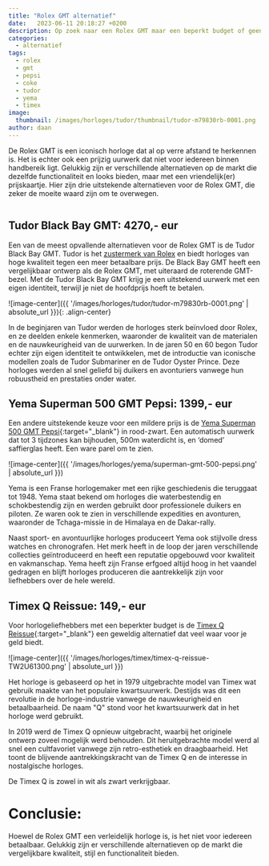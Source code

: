```yaml
---
title: "Rolex GMT alternatief"
date:   2023-06-11 20:18:27 +0200
description: Op zoek naar een Rolex GMT maar een beperkt budget of geen beschikbaarheid? Zie hier de beste alternatieve. 
categories:
  - alternatief
tags:
  - rolex
  - gmt
  - pepsi
  - coke
  - tudor
  - yema
  - timex
image: 
  thumbnail: /images/horloges/tudor/thumbnail/tudor-m79830rb-0001.png
author: daan
---
```

De Rolex GMT is een iconisch horloge dat al op verre afstand te herkennen is. Het is echter ook een prijzig uurwerk dat niet voor iedereen binnen handbereik ligt. Gelukkig zijn er verschillende alternatieven op de markt die dezelfde functionaliteit en looks bieden, maar met een vriendelijk(er) prijskaartje. Hier zijn drie uitstekende alternatieven voor de Rolex GMT, die zeker de moeite waard zijn om te overwegen.

<a href="https://bdt9.net/c/?si=18836&amp;li=1811041&amp;wi=388520&amp;ws=invicta-banner" rel="sponsored" target="_blank"><img src="https://static-dscn.net/18836/1811041/?wi=388520&amp;ws=invicta-banner" alt="" style="max-width:100%; height:auto; border:none;" /></a>

## Tudor Black Bay GMT: 4270,- eur
Een van de meest opvallende alternatieven voor de Rolex GMT is de Tudor Black Bay GMT. Tudor is het [zustermerk van Rolex](/algemeen/zustermerken) en biedt horloges van hoge kwaliteit tegen een meer betaalbare prijs. De Black Bay GMT heeft een vergelijkbaar ontwerp als de Rolex GMT, met uiteraard de roterende GMT-bezel. Met de Tudor Black Bay GMT krijg je een uitstekend uurwerk met een eigen identiteit, terwijl je niet de hoofdprijs hoeft te betalen.

![image-center]({{ '/images/horloges/tudor/tudor-m79830rb-0001.png' | absolute_url }}){: .align-center}

In de beginjaren van Tudor werden de horloges sterk beïnvloed door Rolex, en ze deelden enkele kenmerken, waaronder de kwaliteit van de materialen en de nauwkeurigheid van de uurwerken. In de jaren 50 en 60 begon Tudor echter zijn eigen identiteit te ontwikkelen, met de introductie van iconische modellen zoals de Tudor Submariner en de Tudor Oyster Prince. Deze horloges werden al snel geliefd bij duikers en avonturiers vanwege hun robuustheid en prestaties onder water.

## Yema Superman 500 GMT Pepsi: 1399,- eur
Een andere uitstekende keuze voor een mildere prijs is de [Yema Superman 500 GMT Pepsi](https://eu.yema.com/collections/superman-500-gmt/products/yema-superman-500-gmt-pepsi-ygmt22b39-ams){:target="_blank"} in rood-zwart. Een automatisch uurwerk dat tot 3 tijdzones kan bijhouden, 500m waterdicht is, en ‘domed’ saffierglas heeft. Een ware parel om te zien.

![image-center]({{ '/images/horloges/yema/superman-gmt-500-pepsi.png' | absolute_url }})

Yema is een Franse horlogemaker met een rijke geschiedenis die teruggaat tot 1948. Yema staat bekend om horloges die waterbestendig en schokbestendig zijn en werden gebruikt door professionele duikers en piloten. Ze waren ook te zien in verschillende expedities en avonturen, waaronder de Tchaga-missie in de Himalaya en de Dakar-rally.

Naast sport- en avontuurlijke horloges produceert Yema ook stijlvolle dress watches en chronografen. Het merk heeft in de loop der jaren verschillende collecties geïntroduceerd en heeft een reputatie opgebouwd voor kwaliteit en vakmanschap. Yema heeft zijn Franse erfgoed altijd hoog in het vaandel gedragen en blijft horloges produceren die aantrekkelijk zijn voor liefhebbers over de hele wereld.

## Timex Q Reissue: 149,- eur
Voor horlogeliefhebbers met een beperkter budget is de [Timex Q Reissue](https://www.timex.eu/q-timex-reissue-38mm-stainless-steel-bracelet-watch/Q-Timex-Reissue-38mm-Stainless-Steel-Bracelet-Watch.html){:target="_blank"} een geweldig alternatief dat veel waar voor je geld biedt. 

![image-center]({{ '/images/horloges/timex/timex-q-reissue-TW2U61300.png' | absolute_url }})

Het horloge is gebaseerd op het in 1979 uitgebrachte model van Timex wat gebruik maakte van het populaire kwartsuurwerk. Destijds was dit een revolutie in de horloge-industrie vanwege de nauwkeurigheid en betaalbaarheid. De naam "Q" stond voor het kwartsuurwerk dat in het horloge werd gebruikt.

In 2019 werd de Timex Q opnieuw uitgebracht, waarbij het originele ontwerp zoveel mogelijk werd behouden. Dit heruitgebrachte model werd al snel een cultfavoriet vanwege zijn retro-esthetiek en draagbaarheid. Het toont de blijvende aantrekkingskracht van de Timex Q en de interesse in nostalgische horloges.

<center><script type="text/javascript">var bol_sitebar_v2={"id":"bol_1698507281386", "baseUrl":"partner.bol.com","productId":"9300000048670594","familyId":"9300000048670594","siteId":"1321762","target":true,"rating":true,"price":true,"deliveryDescription":true,"button":true,"linkName":"Timex%20Q%20Reissue%20TW2U61300%20Horloge%20-%20Staal%20-%20Zi...","linkSubId":""};</script><script type="text/javascript" src="https://partner.bol.com/promotion/static/js/partnerProductlinkV2.js" id="bol_1698507281386"></script></center>

De Timex Q is zowel in wit als zwart verkrijgbaar.

# Conclusie:
Hoewel de Rolex GMT een verleidelijk horloge is, is het niet voor iedereen betaalbaar. Gelukkig zijn er verschillende alternatieven op de markt die vergelijkbare kwaliteit, stijl en functionaliteit bieden.